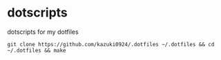 # dotscripts

dotscripts for my dotfiles

```
git clone https://github.com/kazuki0924/.dotfiles ~/.dotfiles && cd ~/.dotfiles && make
```
